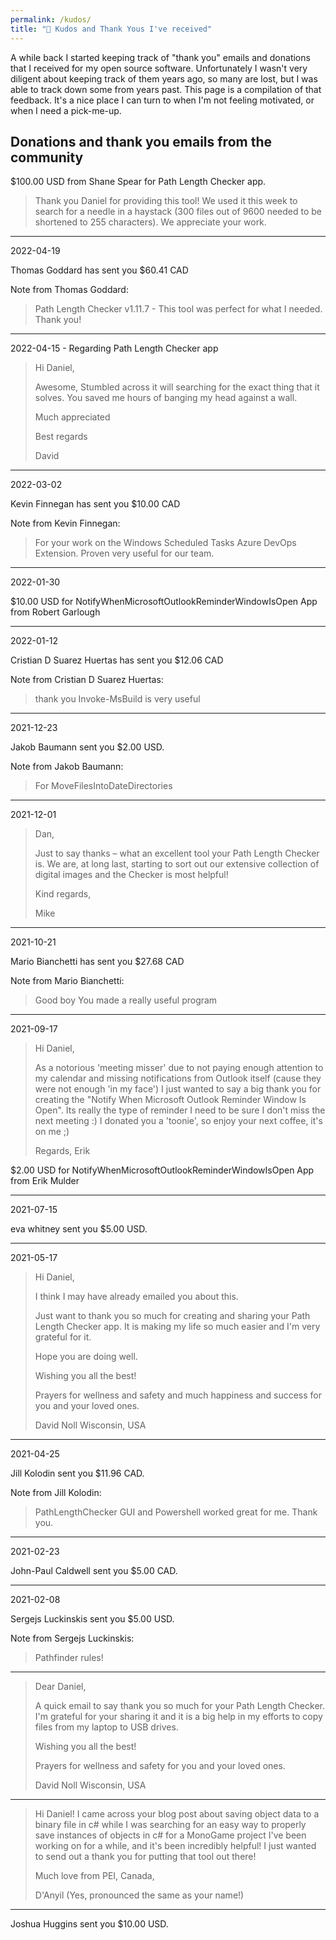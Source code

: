 ```yaml
---
permalink: /kudos/
title: "🙏 Kudos and Thank Yous I've received"
---
```


A while back I started keeping track of "thank you" emails and donations that I received for my open source software.
Unfortunately I wasn't very diligent about keeping track of them years ago, so many are lost, but I was able to track down some from years past.
This page is a compilation of that feedback.
It's a nice place I can turn to when I'm not feeling motivated, or when I need a pick-me-up.

## Donations and thank you emails from the community

$100.00 USD from Shane Spear for Path Length Checker app.

> Thank you Daniel for providing this tool!
> We used it this week to search for a needle in a haystack (300 files out of 9600 needed to be shortened to 255 characters).
> We appreciate your work.

---

2022-04-19

Thomas Goddard has sent you $60.41 CAD

Note from Thomas Goddard:

> Path Length Checker v1.11.7 - This tool was perfect for what I needed.
> Thank you!

---

2022-04-15 - Regarding Path Length Checker app

> Hi Daniel,
>
> Awesome,
> Stumbled across it will searching for the exact thing that it solves.
> You saved me hours of banging my head against a wall.
>
> Much appreciated
>
> Best regards
>
> David

---

2022-03-02

Kevin Finnegan has sent you $10.00 CAD

Note from Kevin Finnegan:

> For your work on the Windows Scheduled Tasks Azure DevOps Extension.
> Proven very useful for our team.

---

2022-01-30

$10.00 USD for NotifyWhenMicrosoftOutlookReminderWindowIsOpen App from Robert Garlough

---

2022-01-12

Cristian D Suarez Huertas has sent you $12.06 CAD

Note from Cristian D Suarez Huertas:

> thank you Invoke-MsBuild is very useful

---

2021-12-23

Jakob Baumann sent you $2.00 USD.

Note from Jakob Baumann:

> For MoveFilesIntoDateDirectories

---

2021-12-01

> Dan,
>
> Just to say thanks – what an excellent tool your Path Length Checker is.
> We are, at long last, starting to sort out our extensive collection of digital images and the Checker is most helpful!
>
> Kind regards,
>
> Mike

---

2021-10-21

Mario Bianchetti has sent you $27.68 CAD

Note from Mario Bianchetti:

> Good boy You made a really useful program

---

2021-09-17

> Hi Daniel,
>
> As a notorious 'meeting misser' due to not paying enough attention to my calendar and missing notifications from Outlook itself (cause they were not enough 'in my face') I just wanted to say a big thank you for creating the "Notify When Microsoft Outlook Reminder Window Is Open".
> Its really the type of reminder I need to be sure I don't miss the next meeting :)
> I donated you a 'toonie', so enjoy your next coffee, it's on me ;)
>
> Regards, Erik

$2.00 USD for NotifyWhenMicrosoftOutlookReminderWindowIsOpen App from Erik Mulder

---

2021-07-15

eva whitney sent you $5.00 USD.

---

2021-05-17

> Hi Daniel,
>
> I think I may have already emailed you about this.
>
> Just want to thank you so much for creating and sharing your Path Length Checker app.
> It is making my life so much easier and I'm very grateful for it.
>
> Hope you are doing well.
>
> Wishing you all the best!
>
> Prayers for wellness and safety and much happiness and success for you and your loved ones.
>
> David Noll
> Wisconsin, USA

---

2021-04-25

Jill Kolodin sent you $11.96 CAD.

Note from Jill Kolodin:

> PathLengthChecker GUI and Powershell worked great for me. Thank you.

---

2021-02-23

John-Paul Caldwell sent you $5.00 CAD.

---

2021-02-08

Sergejs Luckinskis sent you $5.00 USD.

Note from Sergejs Luckinskis:

> Pathfinder rules!

---

> Dear Daniel,
>
> A quick email to say thank you so much for your Path Length Checker.
> I'm grateful for your sharing it and it is a big help in my efforts to copy files from my laptop to USB drives.
>
> Wishing you all the best!
>
> Prayers for wellness and safety for you and your loved ones.
>
> David Noll
> Wisconsin, USA

---

> Hi Daniel!
> I came across your blog post about saving object data to a binary file in c# while I was searching for an easy way to properly save instances of objects in c# for a MonoGame project I've been working on for a while, and it's been incredibly helpful!
> I just wanted to send out a thank you for putting that tool out there!
>
> Much love from PEI, Canada,
>
> D'Anyil (Yes, pronounced the same as your name!)

---

Joshua Huggins sent you $10.00 USD.
